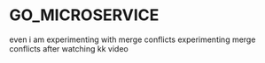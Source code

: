 # GO_MICROSERVICE
even i am experimenting with merge conflicts
experimenting merge conflicts after watching kk video
